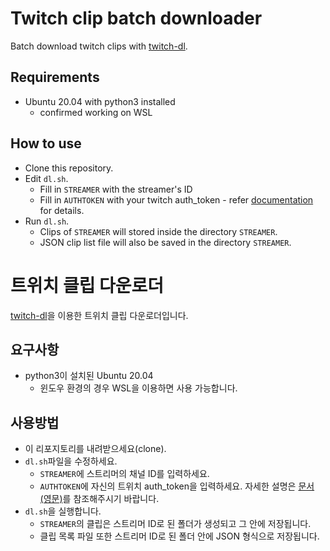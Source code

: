# Twitch clip batch downloader

Batch download twitch clips with [twitch-dl](https://github.com/ihabunek/twitch-dl).


## Requirements

* Ubuntu 20.04 with python3 installed
	* confirmed working on WSL


## How to use
* Clone this repository.
* Edit `dl.sh`.
	* Fill in `STREAMER` with the streamer's ID
	* Fill in `AUTHTOKEN` with your twitch auth_token - refer [documentation](https://twitch-dl.bezdomni.net/commands/download.html#downloading-subscriber-only-vods) for details.
* Run `dl.sh`.
	* Clips of `STREAMER` will stored inside the directory `STREAMER`.
	* JSON clip list file will also be saved in the directory `STREAMER`.



# 트위치 클립 다운로더

[twitch-dl](https://github.com/ihabunek/twitch-dl)을 이용한 트위치 클립 다운로더입니다.


## 요구사항

* python3이 설치된 Ubuntu 20.04
	* 윈도우 환경의 경우 WSL을 이용하면 사용 가능합니다.


## 사용방법
* 이 리포지토리를 내려받으세요(clone).
* `dl.sh`파일을 수정하세요.
	* `STREAMER`에 스트리머의 채널 ID를 입력하세요.
	* `AUTHTOKEN`에 자신의 트위치 auth_token을 입력하세요. 자세한 설명은 [문서(영문)](https://twitch-dl.bezdomni.net/commands/download.html#downloading-subscriber-only-vods)를 참조해주시기 바랍니다.
* `dl.sh`을 실행합니다.
	* `STREAMER`의 클립은 스트리머 ID로 된 폴더가 생성되고 그 안에 저장됩니다.
	* 클립 목록 파일 또한 스트리머 ID로 된 폴더 안에 JSON 형식으로 저장됩니다.
